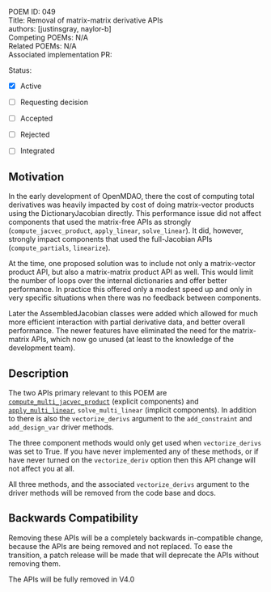 POEM ID: 049    
Title: Removal of matrix-matrix derivative APIs  
authors: [justinsgray, naylor-b]   
Competing POEMs: N/A   
Related POEMs: N/A   
Associated implementation PR:   

Status:

- [x] Active
- [ ] Requesting decision
- [ ] Accepted
- [ ] Rejected
- [ ] Integrated


Motivation
----------

In the early development of OpenMDAO, there the cost of computing total derivatives was heavily impacted by cost of doing matrix-vector products using the DictionaryJacobian directly. 
This performance issue did not affect components that used the matrix-free APIs as strongly (`compute_jacvec_product`, `apply_linear`, `solve_linear`). 
It did, however, strongly impact components that used the full-Jacobian APIs (`compute_partials`, `linearize`). 

At the time, one proposed solution was to include not only a matrix-vector product API, but also a matrix-matrix product API as well. 
This would limit the number of loops over the internal dictionaries and offer better performance. 
In practice this offered only a modest speed up and only in very specific situations when there was no feedback between components. 

Later the AssembledJacobian classes were added which allowed for much more efficient interaction with partial derivative data, and better overall performance. 
The newer features have eliminated the need for the matrix-matrix APIs, which now go unused (at least to the knowledge of the development team). 

Description
-----------

The two APIs primary relevant to this POEM are [`compute_multi_jacvec_product`](http://openmdao.org/twodocs/versions/3.9.1/features/core_features/defining_components/explicitcomp.html?highlight=vectorize_derivs#explicitcomponent-methods) (explicit components) and [`apply_multi_linear`](http://openmdao.org/twodocs/versions/3.9.1/features/core_features/defining_components/implicitcomp.html?highlight=vectorize_derivs#implicitcomponent-methods), `solve_multi_linear` (implicit components). 
In addition to there is also the `vectorize_derivs` argument to the `add_constraint` and `add_design_var` driver methods. 

The three component methods would only get used when `vectorize_derivs` was set to True. 
If you have never implemented any of these methods, or if have never turned on the `vectorize_deriv` option then this API change will not affect you at all. 

All three methods, and the associated `vectorize_derivs` argument to the driver methods will be removed from the code base and docs. 


Backwards Compatibility
------------------------

Removing these APIs will be a completely backwards in-compatible change, 
because the APIs are being removed and not replaced. 
To ease the transition, a patch release will be made that will deprecate the APIs without removing them. 

The APIs will be fully removed in V4.0
